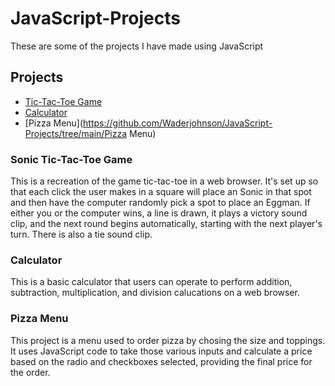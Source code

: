 # JavaScript-Projects
These are some of the projects I have made using JavaScript
## Projects
* [Tic-Tac-Toe Game](https://github.com/Waderjohnson/JavaScript-Projects/tree/main/TicTacToe)
* [Calculator](https://github.com/Waderjohnson/JavaScript-Projects/tree/main/Calculator)
* [Pizza Menu](https://github.com/Waderjohnson/JavaScript-Projects/tree/main/Pizza Menu)
### Sonic Tic-Tac-Toe Game
This is a recreation of the game tic-tac-toe in a web browser. It's set up so that each click the user makes in a square will place an Sonic in that spot and then have the computer randomly pick a spot to place an Eggman. If either you or the computer wins, a line is drawn, it plays a victory sound clip, and the next round begins automatically, starting with the next player's turn. There is also a tie sound clip.
### Calculator
This is a basic calculator that users can operate to perform addition, subtraction, multiplication, and division calucations on a web browser.
### Pizza Menu
This project is a menu used to order pizza by chosing the size and toppings. It uses JavaScript code to take those various inputs and calculate a price based on the radio and checkboxes selected, providing the final price for the order.
